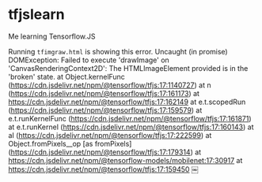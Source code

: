 # tfjslearn
Me learning Tensorflow.JS

Running ``tfimgraw.html`` is showing this error.
Uncaught (in promise) DOMException: Failed to execute 'drawImage' on 'CanvasRenderingContext2D': The HTMLImageElement provided is in the 'broken' state.
    at Object.kernelFunc (https://cdn.jsdelivr.net/npm/@tensorflow/tfjs:17:1140727)
    at n (https://cdn.jsdelivr.net/npm/@tensorflow/tfjs:17:161173)
    at https://cdn.jsdelivr.net/npm/@tensorflow/tfjs:17:162149
    at e.t.scopedRun (https://cdn.jsdelivr.net/npm/@tensorflow/tfjs:17:159579)
    at e.t.runKernelFunc (https://cdn.jsdelivr.net/npm/@tensorflow/tfjs:17:161871)
    at e.t.runKernel (https://cdn.jsdelivr.net/npm/@tensorflow/tfjs:17:160143)
    at aI (https://cdn.jsdelivr.net/npm/@tensorflow/tfjs:17:222599)
    at Object.fromPixels__op [as fromPixels] (https://cdn.jsdelivr.net/npm/@tensorflow/tfjs:17:179314)
    at https://cdn.jsdelivr.net/npm/@tensorflow-models/mobilenet:17:30917
    at https://cdn.jsdelivr.net/npm/@tensorflow/tfjs:17:159450
﻿
￼
